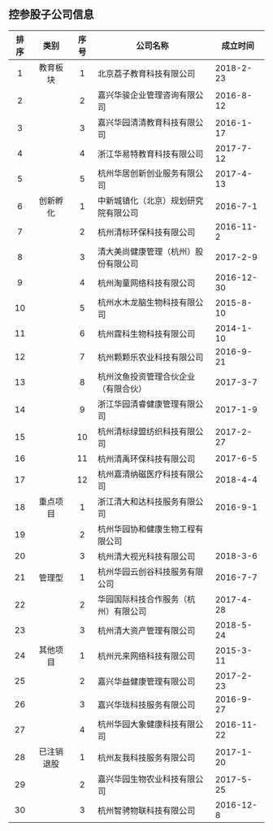 ## 控参股子公司信息

|排序|类别|序号|公司名称|成立时间|
|:--:|:---:|:--:|----|----|
|1|教育板块|1|北京荔子教育科技有限公司|2018-2-23|
|2||2|嘉兴华骏企业管理咨询有限公司|2016-8-12|
|3||3|嘉兴华园清清教育科技有限公司|2016-1-17|
|4||4|浙江华易特教育科技有限公司|2017-7-12|
|5||5|杭州华居创新创业服务有限公司|2017-4-13|
|6|创新孵化|1|中新城镇化（北京）规划研究院有限公司|2016-7-1|
|7||2|杭州清标环保科技有限公司|2016-11-2|
|8||3|清大美尚健康管理（杭州）股份有限公司|2017-2-9|
|9||4|杭州淘童网络科技有限公司|2016-12-30|
|10||5|杭州水木龙脑生物科技有限公司|2015-8-10|
|11||6|杭州霆科生物科技有限公司|2014-1-10|
|12||7|杭州颗颗乐农业科技有限公司|2016-9-21|
|13||8|杭州汶鱼投资管理合伙企业（有限合伙）|2017-3-7|
|14||9|浙江华园清睿健康管理有限公司|2017-1-9|
|15||10|杭州清标绿盟纺织科技有限公司|2017-2-27|
|16||11|杭州清禹环保科技有限公司|2017-6-5|
|17||12|杭州嘉清纳磁医疗科技有限公司|2018-4-4|
|18|重点项目|1|浙江清大和达科技服务有限公司|2016-9-1|
|19||2|杭州华园协和健康生物工程有限公司||2017-3-1
|20||3|杭州清大视光科技有限公司|2018-3-6|
|21|管理型|1|杭州华园云创谷科技服务有限公司|2016-7-7|
|22||2|华园国际科技合作服务（杭州）有限公司|2017-4-28|
|23||3|杭州清大资产管理有限公司|2018-5-24|
|24|其他项目|1|杭州元来网络科技有限公司|2015-3-11|
|25||2|嘉兴华益健康管理有限公司|2017-2-23|
|26||3|嘉兴华珑科技服务有限公司|2016-9-27|
|27||4|杭州华园大象健康科技有限公司|2016-11-22|
|28|已注销退股|1|杭州友我科技服务有限公司|2017-1-20|
|29||2|嘉兴华园生物农业科技有限公司|2017-5-25|
|30||3|杭州智骋物联科技有限公司|2016-12-8|
